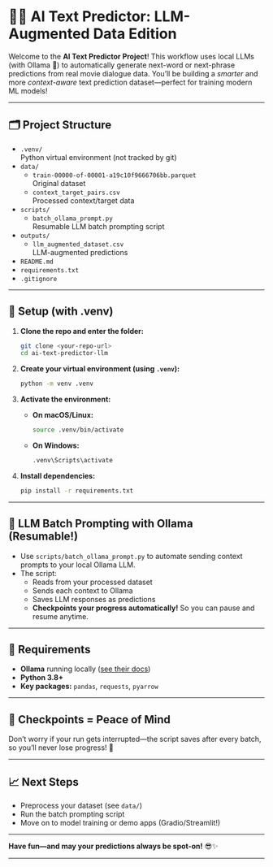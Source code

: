 # 🤖✨ AI Text Predictor: LLM-Augmented Data Edition

Welcome to the **AI Text Predictor Project**! This workflow uses local LLMs (with Ollama 🦙) to automatically generate next-word or next-phrase predictions from real movie dialogue data. You’ll be building a *smarter* and more *context-aware* text prediction dataset—perfect for training modern ML models!

---

## 🗂️ Project Structure

- `.venv/`  
  Python virtual environment (not tracked by git)
- `data/`
  - `train-00000-of-00001-a19c10f9666706bb.parquet`  
    Original dataset
  - `context_target_pairs.csv`  
    Processed context/target data
- `scripts/`
  - `batch_ollama_prompt.py`  
    Resumable LLM batch prompting script
- `outputs/`
  - `llm_augmented_dataset.csv`  
    LLM-augmented predictions
- `README.md`
- `requirements.txt`
- `.gitignore`


---

## 🚀 Setup (with .venv)

1. **Clone the repo and enter the folder:**
    ```bash
    git clone <your-repo-url>
    cd ai-text-predictor-llm
    ```

2. **Create your virtual environment (using `.venv`):**
    ```bash
    python -m venv .venv
    ```

3. **Activate the environment:**
    - **On macOS/Linux:**
      ```bash
      source .venv/bin/activate
      ```
    - **On Windows:**
      ```cmd
      .venv\Scripts\activate
      ```

4. **Install dependencies:**
    ```bash
    pip install -r requirements.txt
    ```

---

## 🤖 LLM Batch Prompting with Ollama (Resumable!)

- Use `scripts/batch_ollama_prompt.py` to automate sending context prompts to your local Ollama LLM.
- The script:
    - Reads from your processed dataset
    - Sends each context to Ollama
    - Saves LLM responses as predictions
    - **Checkpoints your progress automatically!** So you can pause and resume anytime.

---

## 🦙 Requirements

- **Ollama** running locally ([see their docs](https://ollama.com/))
- **Python 3.8+**
- **Key packages:** `pandas`, `requests`, `pyarrow`

---

## 💾 Checkpoints = Peace of Mind

Don’t worry if your run gets interrupted—the script saves after every batch, so you’ll never lose progress! 🔁

---

## 📈 Next Steps

- Preprocess your dataset (see `data/`)
- Run the batch prompting script
- Move on to model training or demo apps (Gradio/Streamlit!)

---

**Have fun—and may your predictions always be spot-on!** 😎✨

---

